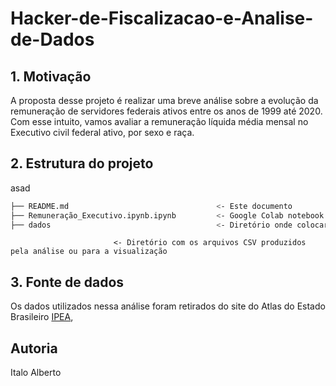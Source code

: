 # Hacker-de-Fiscalizacao-e-Analise-de-Dados

## 1. Motivação

A proposta desse projeto é realizar uma breve análise sobre a evolução da remuneração de servidores federais ativos entre os anos de 1999 até 2020. Com esse intuito, vamos avaliar a remuneração líquida média mensal no Executivo civil federal ativo, por sexo e raça.

## 2. Estrutura do projeto

asad

``` bash
├── README.md                                 <- Este documento
├── Remuneração_Executivo.ipynb.ipynb         <- Google Colab notebook com a análise realizada
├── dados                                     <- Diretório onde colocar os dados (baixar dos links abaixo)
```
                           <- Diretório com os arquivos CSV produzidos pela análise ou para a visualização

## 3. Fonte de dados

Os dados utilizados nessa análise foram retirados do site do Atlas do Estado Brasileiro [IPEA](https://www.ipea.gov.br/atlasestado/filtros-series), 

## Autoria
Italo Alberto


